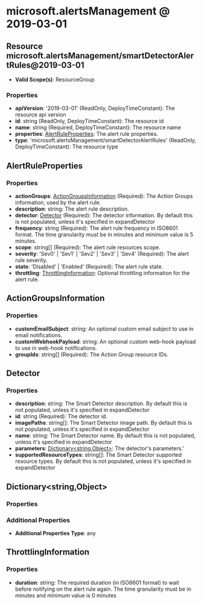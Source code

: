 # microsoft.alertsManagement @ 2019-03-01

## Resource microsoft.alertsManagement/smartDetectorAlertRules@2019-03-01
* **Valid Scope(s)**: ResourceGroup
### Properties
* **apiVersion**: '2019-03-01' (ReadOnly, DeployTimeConstant): The resource api version
* **id**: string (ReadOnly, DeployTimeConstant): The resource id
* **name**: string (Required, DeployTimeConstant): The resource name
* **properties**: [AlertRuleProperties](#alertruleproperties): The alert rule properties.
* **type**: 'microsoft.alertsManagement/smartDetectorAlertRules' (ReadOnly, DeployTimeConstant): The resource type

## AlertRuleProperties
### Properties
* **actionGroups**: [ActionGroupsInformation](#actiongroupsinformation) (Required): The Action Groups information, used by the alert rule.
* **description**: string: The alert rule description.
* **detector**: [Detector](#detector) (Required): The detector information. By default this is not populated, unless it's specified in expandDetector
* **frequency**: string (Required): The alert rule frequency in ISO8601 format. The time granularity must be in minutes and minimum value is 5 minutes.
* **scope**: string[] (Required): The alert rule resources scope.
* **severity**: 'Sev0' | 'Sev1' | 'Sev2' | 'Sev3' | 'Sev4' (Required): The alert rule severity.
* **state**: 'Disabled' | 'Enabled' (Required): The alert rule state.
* **throttling**: [ThrottlingInformation](#throttlinginformation): Optional throttling information for the alert rule.

## ActionGroupsInformation
### Properties
* **customEmailSubject**: string: An optional custom email subject to use in email notifications.
* **customWebhookPayload**: string: An optional custom web-hook payload to use in web-hook notifications.
* **groupIds**: string[] (Required): The Action Group resource IDs.

## Detector
### Properties
* **description**: string: The Smart Detector description. By default this is not populated, unless it's specified in expandDetector
* **id**: string (Required): The detector id.
* **imagePaths**: string[]: The Smart Detector image path. By default this is not populated, unless it's specified in expandDetector
* **name**: string: The Smart Detector name. By default this is not populated, unless it's specified in expandDetector
* **parameters**: [Dictionary<string,Object>](#dictionarystringobject): The detector's parameters.'
* **supportedResourceTypes**: string[]: The Smart Detector supported resource types. By default this is not populated, unless it's specified in expandDetector

## Dictionary<string,Object>
### Properties
### Additional Properties
* **Additional Properties Type**: any

## ThrottlingInformation
### Properties
* **duration**: string: The required duration (in ISO8601 format) to wait before notifying on the alert rule again. The time granularity must be in minutes and minimum value is 0 minutes

